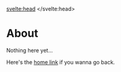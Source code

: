 <svelte:head>
	<title>About</title>
</svelte:head>

# About

<!-- This is an example of how you can have _markdown_ in page content!

- How
- **Cool**
- Is _that_!?

If you like, you can also import markdown into any Svelte page.

Anyway, you can find this file here:

```
src/routes/about/+page.md
``` -->
Nothing here yet...

Here's the [home link](/) if you wanna go back.
